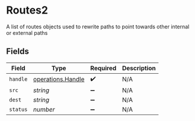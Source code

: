 # Routes2

A list of routes objects used to rewrite paths to point towards other internal or external paths


## Fields

| Field                                                  | Type                                                   | Required                                               | Description                                            |
| ------------------------------------------------------ | ------------------------------------------------------ | ------------------------------------------------------ | ------------------------------------------------------ |
| `handle`                                               | [operations.Handle](../../models/operations/handle.md) | :heavy_check_mark:                                     | N/A                                                    |
| `src`                                                  | *string*                                               | :heavy_minus_sign:                                     | N/A                                                    |
| `dest`                                                 | *string*                                               | :heavy_minus_sign:                                     | N/A                                                    |
| `status`                                               | *number*                                               | :heavy_minus_sign:                                     | N/A                                                    |